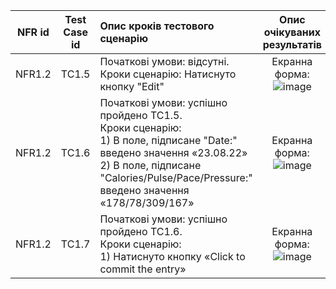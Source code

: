 |NFR id|Test Case id|Опис кроків тестового сценарію|Опис очікуваних результатів|
|:-:|:-:|:-|:-:|
|NFR1.2|TC1.5|Початкові умови: відсутні. <br> Кроки сценарію: Натиснуто кнопку "Edit"|Екранна форма: <br>![image](https://user-images.githubusercontent.com/79446102/198158906-64c68243-3486-41c3-9b68-4549583f9a8f.png)<br>
|NFR1.2|TC1.6|Початкові умови: успішно пройдено TC1.5. <br> Кроки сценарію: <br> 1) В поле, підписане "Date:" введено значення «23.08.22» <br> 2) В поле, підписане "Calories/Pulse/Pace/Pressure:" введено значення «178/78/309/167» |Екранна форма: <br>![image](https://user-images.githubusercontent.com/79446102/198158997-4a619afb-05dd-439e-af39-d409c6496c7c.png) <br> 
|NFR1.2|TC1.7|Початкові умови: успішно пройдено TC1.6. <br> Кроки сценарію: <br> 1) Натиснуто кнопку «Click to commit the entry»|Екранна форма: <br>![image](https://user-images.githubusercontent.com/79446102/198159023-2cd35cb7-a35b-4ad6-a2d5-043e9a9fff6d.png)<br> 
